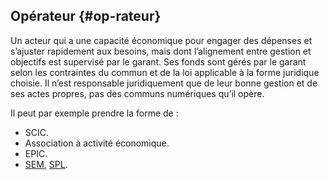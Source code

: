 ## Opérateur {#op-rateur}

Un acteur qui a une capacité économique pour engager des dépenses et s’ajuster rapidement aux besoins, mais dont l’alignement entre gestion et objectifs est supervisé par le garant. Ses fonds sont gérés par le garant selon les contraintes du commun et de la loi applicable à la forme juridique choisie. Il n’est responsable juridiquement que de leur bonne gestion et de ses actes propres, pas des communs numériques qu’il opère.

Il peut par exemple prendre la forme de :

*   SCIC.
*   Association à activité économique.
*   EPIC.
*   [SEM](https://fr.wikipedia.org/wiki/Soci%C3%A9t%C3%A9_d%27%C3%A9conomie_mixte), [SPL](https://fr.wikipedia.org/wiki/Soci%C3%A9t%C3%A9_publique_locale).